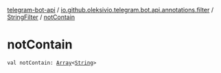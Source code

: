 [telegram-bot-api](../../index.md) / [io.github.oleksivio.telegram.bot.api.annotations.filter](../index.md) / [StringFilter](index.md) / [notContain](./not-contain.md)

# notContain

`val notContain: `[`Array`](https://kotlinlang.org/api/latest/jvm/stdlib/kotlin/-array/index.html)`<`[`String`](https://kotlinlang.org/api/latest/jvm/stdlib/kotlin/-string/index.html)`>`